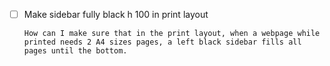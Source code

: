 
- [ ] Make sidebar fully black h 100 in print layout
  ```
  How can I make sure that in the print layout, when a webpage while printed needs 2 A4 sizes pages, a left black sidebar fills all pages until the bottom.
  ```
